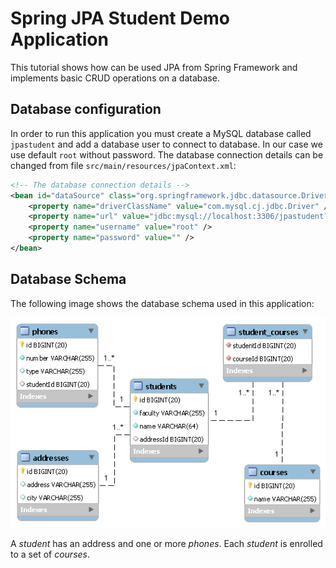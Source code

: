 Spring JPA Student Demo Application
===================================

This tutorial shows how can be used JPA from Spring Framework and implements basic CRUD operations on a database.

Database configuration
----------------------
In order to run this application you must create a MySQL database called `jpastudent` and add a database user to connect to database.
In our case we use default `root` without password. The database connection details can be changed from file `src/main/resources/jpaContext.xml`:

```xml 
<!-- The database connection details -->
<bean id="dataSource" class="org.springframework.jdbc.datasource.DriverManagerDataSource">
	<property name="driverClassName" value="com.mysql.cj.jdbc.Driver" />
	<property name="url" value="jdbc:mysql://localhost:3306/jpastudent?autoReconnect=true" />
	<property name="username" value="root" />
	<property name="password" value="" />
</bean>
```

Database Schema
---------------
The following image shows the database schema used in this application: 

![Database Schema](db-schema.png "Student Database Schema")

A _student_ has an address and one or more _phones_. Each _student_ is enrolled to a set of _courses_.
